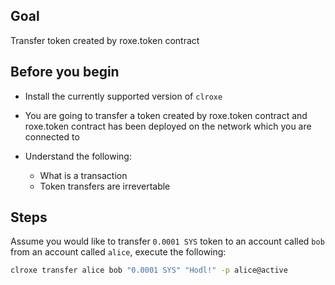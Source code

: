 ## Goal

Transfer token created by roxe.token contract

## Before you begin

* Install the currently supported version of `clroxe`

* You are going to transfer a token created by roxe.token contract and roxe.token contract has been deployed on the network which you are connected to

* Understand the following:
  * What is a transaction
  * Token transfers are irrevertable 

## Steps

Assume you would like to transfer `0.0001 SYS` token to an account called `bob` from an account called `alice`, execute the following:

```sh
clroxe transfer alice bob "0.0001 SYS" "Hodl!" -p alice@active
```
